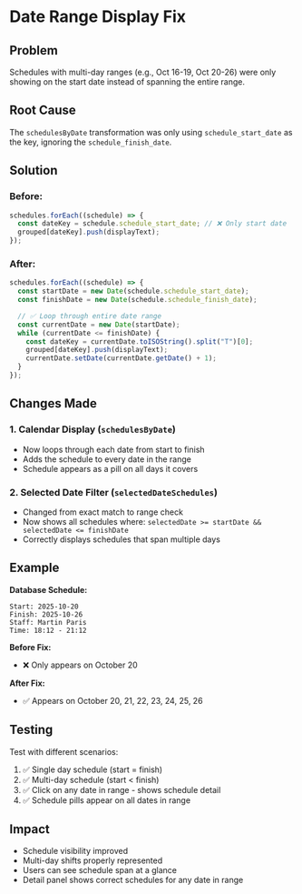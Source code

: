 # Date Range Display Fix

## Problem

Schedules with multi-day ranges (e.g., Oct 16-19, Oct 20-26) were only showing on the start date instead of spanning the entire range.

## Root Cause

The `schedulesByDate` transformation was only using `schedule_start_date` as the key, ignoring the `schedule_finish_date`.

## Solution

### Before:

```typescript
schedules.forEach((schedule) => {
  const dateKey = schedule.schedule_start_date; // ❌ Only start date
  grouped[dateKey].push(displayText);
});
```

### After:

```typescript
schedules.forEach((schedule) => {
  const startDate = new Date(schedule.schedule_start_date);
  const finishDate = new Date(schedule.schedule_finish_date);

  // ✅ Loop through entire date range
  const currentDate = new Date(startDate);
  while (currentDate <= finishDate) {
    const dateKey = currentDate.toISOString().split("T")[0];
    grouped[dateKey].push(displayText);
    currentDate.setDate(currentDate.getDate() + 1);
  }
});
```

## Changes Made

### 1. Calendar Display (`schedulesByDate`)

- Now loops through each date from start to finish
- Adds the schedule to every date in the range
- Schedule appears as a pill on all days it covers

### 2. Selected Date Filter (`selectedDateSchedules`)

- Changed from exact match to range check
- Now shows all schedules where: `selectedDate >= startDate && selectedDate <= finishDate`
- Correctly displays schedules that span multiple days

## Example

**Database Schedule:**

```
Start: 2025-10-20
Finish: 2025-10-26
Staff: Martin Paris
Time: 18:12 - 21:12
```

**Before Fix:**

- ❌ Only appears on October 20

**After Fix:**

- ✅ Appears on October 20, 21, 22, 23, 24, 25, 26

## Testing

Test with different scenarios:

1. ✅ Single day schedule (start = finish)
2. ✅ Multi-day schedule (start < finish)
3. ✅ Click on any date in range - shows schedule detail
4. ✅ Schedule pills appear on all dates in range

## Impact

- Schedule visibility improved
- Multi-day shifts properly represented
- Users can see schedule span at a glance
- Detail panel shows correct schedules for any date in range
